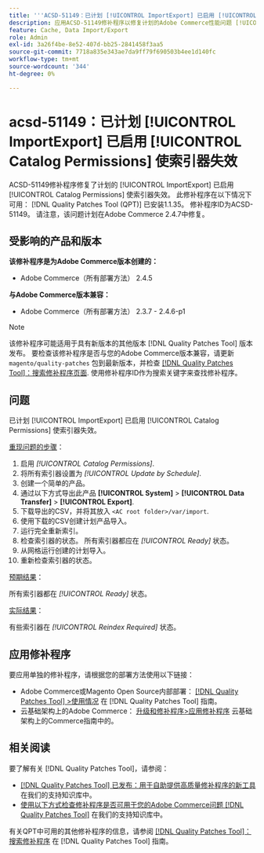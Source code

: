 ```yaml
---
title: '''ACSD-51149：已计划 [!UICONTROL ImportExport] 已启用 [!UICONTROL Catalog Permissions] 使索引器失效'
description: 应用ACSD-51149修补程序以修复计划的Adobe Commerce性能问题 [!UICONTROL ImportExport] 已启用 [!UICONTROL Catalog Permissions] 使索引器失效。
feature: Cache, Data Import/Export
role: Admin
exl-id: 3a26f4be-8e52-407d-bb25-2841458f3aa5
source-git-commit: 7718a835e343ae7da9ff79f690503b4ee1d140fc
workflow-type: tm+mt
source-wordcount: '344'
ht-degree: 0%

---
```


# acsd-51149：已计划 [!UICONTROL ImportExport] 已启用 [!UICONTROL Catalog Permissions] 使索引器失效

ACSD-51149修补程序修复了计划的 [!UICONTROL ImportExport] 已启用 [!UICONTROL Catalog Permissions] 使索引器失效。 此修补程序在以下情况下可用： [!DNL Quality Patches Tool (QPT)] 已安装1.1.35。 修补程序ID为ACSD-51149。 请注意，该问题计划在Adobe Commerce 2.4.7中修复。

## 受影响的产品和版本

**该修补程序是为Adobe Commerce版本创建的：**

* Adobe Commerce（所有部署方法） 2.4.5

**与Adobe Commerce版本兼容：**

* Adobe Commerce（所有部署方法） 2.3.7 - 2.4.6-p1

>[!NOTE]
>
>该修补程序可能适用于具有新版本的其他版本 [!DNL Quality Patches Tool] 版本发布。 要检查该修补程序是否与您的Adobe Commerce版本兼容，请更新 `magento/quality-patches` 包到最新版本，并检查 [[!DNL Quality Patches Tool]：搜索修补程序页面](https://experienceleague.adobe.com/tools/commerce-quality-patches/index.html). 使用修补程序ID作为搜索关键字来查找修补程序。

## 问题

已计划 [!UICONTROL ImportExport] 已启用 [!UICONTROL Catalog Permissions] 使索引器失效。

<u>重现问题的步骤</u>：

1. 启用 *[!UICONTROL Catalog Permissions]*.
1. 将所有索引器设置为 *[!UICONTROL Update by Schedule]*.
1. 创建一个简单的产品。
1. 通过以下方式导出此产品 **[!UICONTROL System]** > **[!UICONTROL Data Transfer]** > **[!UICONTROL Export]**.
1. 下载导出的CSV，并将其放入 `<AC root folder>/var/import`.
1. 使用下载的CSV创建计划产品导入。
1. 运行完全重新索引。
1. 检查索引器的状态。 所有索引器都应在 *[!UICONTROL Ready]* 状态。
1. 从网格运行创建的计划导入。
1. 重新检查索引器的状态。

<u>预期结果</u>：

所有索引器都在 *[!UICONTROL Ready]* 状态。

<u>实际结果</u>：

有些索引器在 *[!UICONTROL Reindex Required]* 状态。

## 应用修补程序

要应用单独的修补程序，请根据您的部署方法使用以下链接：

* Adobe Commerce或Magento Open Source内部部署： [[!DNL Quality Patches Tool] >使用情况](https://experienceleague.adobe.com/docs/commerce-operations/tools/quality-patches-tool/usage.html) 在 [!DNL Quality Patches Tool] 指南。
* 云基础架构上的Adobe Commerce： [升级和修补程序>应用修补程序](https://experienceleague.adobe.com/docs/commerce-cloud-service/user-guide/develop/upgrade/apply-patches.html) 云基础架构上的Commerce指南中的。

## 相关阅读

要了解有关 [!DNL Quality Patches Tool]，请参阅：

* [[!DNL Quality Patches Tool] 已发布：用于自助提供高质量修补程序的新工具](/help/announcements/adobe-commerce-announcements/magento-quality-patches-released-new-tool-to-self-serve-quality-patches.md) 在我们的支持知识库中。
* [使用以下方式检查修补程序是否可用于您的Adobe Commerce问题 [!DNL Quality Patches Tool]](/help/support-tools/patches-available-in-qpt-tool/check-patch-for-magento-issue-with-magento-quality-patches.md) 在我们的支持知识库中。

有关QPT中可用的其他修补程序的信息，请参阅 [[!DNL Quality Patches Tool]：搜索修补程序](https://experienceleague.adobe.com/tools/commerce-quality-patches/index.html) 在 [!DNL Quality Patches Tool] 指南。
